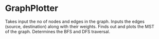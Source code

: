 # GraphPlotter
Takes input the no of nodes and edges in the graph.
Inputs the edges (source, destination) along with their weights.
Finds out and plots the MST of the graph.
Determines the BFS and DFS traversal.
